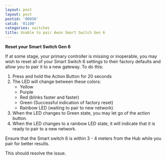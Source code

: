 ```yaml
---
layout: post
layout: post
postid: '00850'
catid: '01100'
categories: switches
title: Unable to pair Aeon Smart Switch Gen 6
---
```


**Reset your Smart Switch Gen 6**

If at some stage, your primary controller is missing  or inoperable, you may wish to reset all of your Smart Switch 6 settings to their factory defaults and allow you to pair it to a new gateway. To do this:

1. Press and hold the Action Button for 20 seconds
2. The LED will change between these colors:
    - Yellow
    - Purple
    - Red (blinks faster and faster)
    - Green (Successful indication of factory reset)
    - Rainbow LED (waiting to pair to new network)
3. When the LED changes to Green state, you may let go of the action button.
4. When the LED changes to a rainbow LED state, it will indicate that it is ready to pair to a new network.

Ensure that the Smart switch 6 is within 3 - 4 meters from the Hub while you pair for better results.

This should resolve the issue.